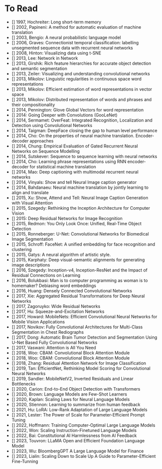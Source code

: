 # To Read

* [] 1997, Hochreiter: Long short-term memory
* [] 2002, Papineni: A method for automatic evaluation of machine translation
* [] 2003, Bengio: A neural probabilistic language model
* [] 2006, Graves: Connectionist temporal classification: labelling unsegmented sequence data with recurrent neural networks
* [] 2008, Hinton: Visualizing data using t-SNE
* [] 2013, Lee: Network in Network
* [] 2013, Girshik: Rich feature hierarchies for accurate object detection and semantic segmentation
* [] 2013, Zeiler: Visualizing and understanding convolutional networks
* [] 2013, Mikolov: Linguistic regularities in continuous space word representations
* [] 2013, Mikolov: Efficient estimation of word representations in vector space
* [] 2013, Mikolov: Distributed representation of words and phrases and their compositionality
* [] 2014, Pennington: Glove Global Vectors for word representation
* [] 2014: Going Deeper with Convolutions (GooLeNet)
* [] 2014, Sermamet: OverFeat: Integrated Recognition, Localization and Detection using Convolutional Networks
* [] 2014, Taigman: DeepFace closing the gap to human level performance
* [] 2014, Cho: On the properties of neural machine translation. Encoder-decoder approaches
* [] 2014, Chung: Empirical Evaluation of Gated Recurrent Neural Networks on Sequence Modelling
* [] 2014, Sutskever: Sequence to sequence learning with neural networks
* [] 2014, Cho: Learning phrase representations using RNN encoder-decoder for statistical machine translation
* [] 2014, Mao: Deep captioning with multimodal recurrent neural networks
* [] 2014, Vinyals: Show and tell Neural Image caption generator
* [] 2014, Bahdanaeu: Neural machine translation by jointly learning to align and translate
* [] 2015, Xu: Show, Attend and Tell: Neural Image Caption Generation with Visual Attention
* [] 2015, Szegedy: Rethinking the Inception Architecture for Computer Vision
* [] 2015: Deep Residual Networks for Image Recognition
* [] 2015, Redmon: You Only Look Once: Unified, Real-Time Object Detection
* [] 2015, Ronneberger: U-Net: Convolutional Networks for Biomedical Image Segmentation
* [] 2015, Schroff: FaceNet: A unified embedding for face recognition and clustering
* [] 2015, Gatys: A neural algorithm of artistic style.
* [] 2015, Karphaty: Deep visual-semantic alignments for generating image descriptions
* [] 2016, Szegedy: Inception-v4, Inception-ResNet and the Impact of Residual Connections on Learning
* [] 2016, Bolukbasi: Man is to computer programming as woman is to homemaker? Debiasing word embeddings
* [] 2016, Huang: Densely Connected Convolutional Networks
* [] 2017, Xie: Aggregated Residual Transformations for Deep Neural Networks
* [] 2017, Zagoruyko: Wide Residual Networks
* [] 2017, Hu: Squeeze-and-Excitation Networks
* [] 2017, Howard: MobileNets: Efficient Convolutional Neural Networks for Mobile Vision Applications
* [] 2017, Novikov: Fully Convolutional Architectures for Multi-Class Segmentation in Chest Rediographs
* [] 2017, Dong: Automatic Brain Tumor Detection and Segmentation Using U-Net Based Fully Convolutional Networks
* [] 2017, Vaswani: Attention is All You Need
* [] 2018, Woo: CBAM: Convolutional Block Attention Module
* [] 2018, Woo: CBAM: Convolutional Block Attention Module
* [] 2018, Zhang: Residual Attention Network for Image Classification
* [] 2019, Tan: EfficientNet, Rethinking Model Scoring for Convolutional Neural Networks
* [] 2019, Sandler: MobileNetV2, Inverted Residuals and Linear Bottlenecks
* [] 2020, Carion: End-to-End Object Detection with Transformers
* [] 2020, Brown: Language Models are Few-Shot Learners
* [] 2020, Kaplan: Scaling Laws for Neural Language Models
* [] 2020, Stiennon: Learning to summarize from human feedback
* [] 2021, Hu: LoRA: Low-Rank Adaptation of Large Language Models
* [] 2021, Lester: The Power of Scale for Parameter-Efficient Prompt Tuning
* [] 2022, Hoffmann: Training Computer-Optimal Large Language Models
* [] 2022, Won: Scaling Instruction-Finetuned Language Models
* [] 2022, Bai: Constitutional AI Harmlessness from AI Feedback
* [] 2023, Touvron: LLaMA Open and Efficient Foundation Language Model
* [] 2023, Wu: BloombergGPT A Large Language Model for Finance
* [] 2023, Lialin: Scaling Down to Scale Up A Guide to Parameter-Efficient Fine-Tunning